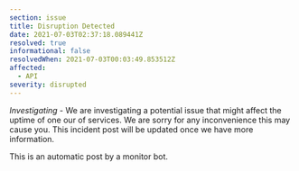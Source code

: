 ```yaml
---
section: issue
title: Disruption Detected
date: 2021-07-03T02:37:18.089441Z
resolved: true
informational: false
resolvedWhen: 2021-07-03T00:03:49.853512Z
affected:
  - API
severity: disrupted
---
```

*Investigating* - We are investigating a potential issue that might affect the uptime of one our of services. We are sorry for any inconvenience this may cause you. This incident post will be updated once we have more information.

This is an automatic post by a monitor bot.
        